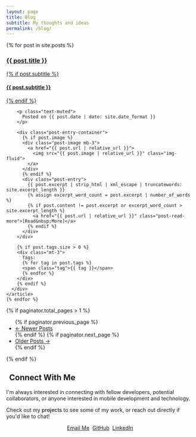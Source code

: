 ```yaml
---
layout: page
title: Blog
subtitle: My thoughts and ideas
permalink: /blog/
---
```


<div class="container blog-container">
  <div class="posts-list">
    {% for post in site.posts %}
    <article class="card mb-4">
      <div class="card-body">
        <a href="{{ post.url | relative_url }}">
          <h3 class="card-title">{{ post.title }}</h3>
          {% if post.subtitle %}
            <h4 class="text-muted">{{ post.subtitle }}</h4>
          {% endif %}
        </a>

        <p class="text-muted">
          Posted on {{ post.date | date: site.date_format }}
        </p>

        <div class="post-entry-container">
          {% if post.image %}
          <div class="post-image mb-3">
            <a href="{{ post.url | relative_url }}">
              <img src="{{ post.image | relative_url }}" class="img-fluid">
            </a>
          </div>
          {% endif %}
          <div class="post-entry">
            {{ post.excerpt | strip_html | xml_escape | truncatewords: site.excerpt_length }}
            {% assign excerpt_word_count = post.excerpt | number_of_words %}
            {% if post.content != post.excerpt or excerpt_word_count > site.excerpt_length %}
              <a href="{{ post.url | relative_url }}" class="post-read-more">[Read&nbsp;More]</a>
            {% endif %}
          </div>
        </div>

        {% if post.tags.size > 0 %}
        <div class="mt-3">
          Tags:
          {% for tag in post.tags %}
          <span class="tag">{{ tag }}</span>
          {% endfor %}
        </div>
        {% endif %}
      </div>
    </article>
    {% endfor %}
  </div>

  {% if paginator.total_pages > 1 %}
  <div class="pagination-container my-5">
    <ul class="pagination justify-content-center">
      {% if paginator.previous_page %}
      <li class="page-item previous">
        <a class="page-link" href="{{ paginator.previous_page_path | relative_url }}">&larr; Newer Posts</a>
      </li>
      {% endif %}
      {% if paginator.next_page %}
      <li class="page-item next">
        <a class="page-link" href="{{ paginator.next_page_path | relative_url }}">Older Posts &rarr;</a>
      </li>
      {% endif %}
    </ul>
  </div>
  {% endif %}
  
  <div class="card feature-card mb-5">
    <div class="card-body text-center">
      <h2 class="card-title"><i class="fas fa-envelope text-primary mr-2"></i> Connect With Me</h2>
      <p>I'm always interested in connecting with fellow developers, potential collaborators, or anyone interested in mobile development and technology.</p>
      <p>Check out my <a href="/projects/" class="link-highlight">projects</a> to see some of my work, or reach out directly if you'd like to chat!</p>
      <div class="connect-buttons mt-4">
        <a href="mailto:skubisz.rafael@gmail.com" class="btn btn-primary">
          <i class="fas fa-envelope me-2"></i> Email Me
        </a>
        <a href="https://github.com/Jenovas" class="btn btn-outline-primary mx-2" target="_blank">
          <i class="fab fa-github me-2"></i> GitHub
        </a>
        <a href="https://www.linkedin.com/in/rafael-skubisz-210993b0/" class="btn btn-outline-primary" target="_blank">
          <i class="fab fa-linkedin me-2"></i> LinkedIn
        </a>
      </div>
    </div>
  </div>
</div>

<style>
  .blog-container {
    max-width: 960px;
    margin: 0 auto;
  }
  
  .post-read-more {
    display: inline-block;
    margin-top: 0.5rem;
  }
  
  .page-link {
    background-color: var(--dark-surface);
    border-color: var(--dark-border);
    color: var(--primary-color);
  }
  
  .page-link:hover {
    background-color: var(--primary-color);
    border-color: var(--primary-color);
    color: var(--dark-surface);
  }
  
  .feature-card {
    transition: transform 0.3s ease, box-shadow 0.3s ease;
    border: 1px solid var(--dark-border);
  }
  
  .feature-card:hover {
    transform: translateY(-5px);
    box-shadow: 0 8px 15px rgba(0, 0, 0, 0.2);
    border-color: var(--primary-color);
  }
  
  .card-title {
    display: flex;
    align-items: center;
  }
  
  .card-title i {
    margin-right: 0.5rem;
  }
  
  .link-highlight {
    color: var(--primary-color);
    font-weight: 500;
    text-decoration: none;
    border-bottom: 1px dotted var(--primary-color);
    transition: all 0.2s ease;
  }
  
  .link-highlight:hover {
    color: var(--primary-hover);
    border-bottom: 1px solid var(--primary-hover);
  }
  
  .connect-buttons {
    display: flex;
    justify-content: center;
    flex-wrap: wrap;
    gap: 0.5rem;
  }
  
  @media (max-width: 767px) {
    .connect-buttons {
      flex-direction: column;
      align-items: center;
    }
    
    .connect-buttons .btn {
      margin: 0.5rem 0;
      width: 100%;
    }
  }
</style> 